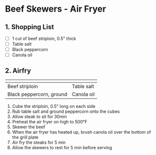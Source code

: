# Beef Skewers - Air Fryer

## 1. Shopping List
- [ ] 1 cut of beef striploin, 0.5" thick
- [ ] Table salt
- [ ] Black peppercorn
- [ ] Canola oil

## 2. Airfry
|<!-- -->|<!-- -->|
|---|---|
| Beef striploin | Table salt |
| Black peppercorn, ground | Canola oil |

1. Cube the striploin, 0.5" long on each side
2. Rub table salt and ground peppercorn onto the cubes
3. Allow steak to sit for 30min
4. Preheat the air fryer on high to 500°F
5. Skewer the beef
6. When the air fryer has heated up, brush canola oil over the bottom of the grill plate
7. Air fry the steaks for 5 min
8. Allow the skewers to rest for 5 min before serving
